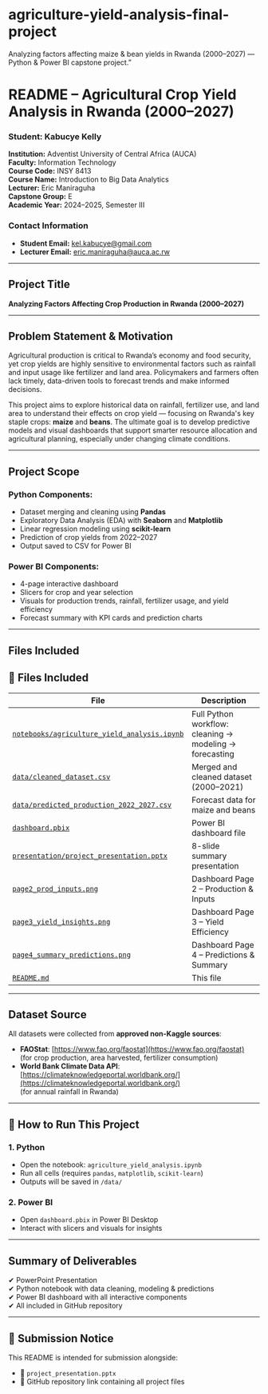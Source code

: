 # agriculture-yield-analysis-final-project
Analyzing factors affecting maize &amp; bean yields in Rwanda (2000–2027) — Python &amp; Power BI capstone project.”

#  README – Agricultural Crop Yield Analysis in Rwanda (2000–2027)

###  Student: **Kabucye Kelly**  
**Institution:** Adventist University of Central Africa (AUCA)  
**Faculty:** Information Technology  
**Course Code:** INSY 8413  
**Course Name:** Introduction to Big Data Analytics  
**Lecturer:** Eric Maniraguha  
**Capstone Group:** E  
**Academic Year:** 2024–2025, Semester III

### Contact Information
- **Student Email:** kel.kabucye@gmail.com  
- **Lecturer Email:** eric.maniraguha@auca.ac.rw


---

##  Project Title
**Analyzing Factors Affecting Crop Production in Rwanda (2000–2027)**



---

##  Problem Statement & Motivation

Agricultural production is critical to Rwanda’s economy and food security, yet crop yields are highly sensitive to environmental factors such as rainfall and input usage like fertilizer and land area. Policymakers and farmers often lack timely, data-driven tools to forecast trends and make informed decisions.

This project aims to explore historical data on rainfall, fertilizer use, and land area to understand their effects on crop yield — focusing on Rwanda's key staple crops: **maize** and **beans**. The ultimate goal is to develop predictive models and visual dashboards that support smarter resource allocation and agricultural planning, especially under changing climate conditions.


---

## Project Scope

### Python Components:
- Dataset merging and cleaning using **Pandas**
- Exploratory Data Analysis (EDA) with **Seaborn** and **Matplotlib**
- Linear regression modeling using **scikit-learn**
- Prediction of crop yields from 2022–2027
- Output saved to CSV for Power BI

### Power BI Components:
- 4-page interactive dashboard
- Slicers for crop and year selection
- Visuals for production trends, rainfall, fertilizer usage, and yield efficiency
- Forecast summary with KPI cards and prediction charts

---

## Files Included

## 📁 Files Included

| File | Description |
|------|-------------|
| [`notebooks/agriculture_yield_analysis.ipynb`](notebooks/agriculture_yield_analysis.ipynb) | Full Python workflow: cleaning → modeling → forecasting |
| [`data/cleaned_dataset.csv`](data/cleaned_dataset.csv) | Merged and cleaned dataset (2000–2021) |
| [`data/predicted_production_2022_2027.csv`](data/predicted_production_2022_2027.csv) | Forecast data for maize and beans |
| [`dashboard.pbix`](dashboard.pbix) | Power BI dashboard file |
| [`presentation/project_presentation.pptx`](presentation/project_presentation.pptx) | 8-slide summary presentation |
| [`page2_prod_inputs.png`](page2_prod_inputs.png) | Dashboard Page 2 – Production & Inputs |
| [`page3_yield_insights.png`](page3_yield_insights.png) | Dashboard Page 3 – Yield Efficiency |
| [`page4_summary_predictions.png`](page4_summary_predictions.png) | Dashboard Page 4 – Predictions & Summary |
| [`README.md`](README.md) | This file |


---

## Dataset Source

All datasets were collected from **approved non-Kaggle sources**:

- **FAOStat**: [https://www.fao.org/faostat](https://www.fao.org/faostat)  
  (for crop production, area harvested, fertilizer consumption)  
- **World Bank Climate Data API**: [https://climateknowledgeportal.worldbank.org/](https://climateknowledgeportal.worldbank.org/)  
  (for annual rainfall in Rwanda)

---

## 📌 How to Run This Project

### 1. Python
- Open the notebook: `agriculture_yield_analysis.ipynb`
- Run all cells (requires `pandas`, `matplotlib`, `scikit-learn`)
- Outputs will be saved in `/data/`

### 2. Power BI
- Open `dashboard.pbix` in Power BI Desktop
- Interact with slicers and visuals for insights

---

## Summary of Deliverables

✔ PowerPoint Presentation  
✔ Python notebook with data cleaning, modeling & predictions  
✔ Power BI dashboard with all interactive components  
✔ All included in GitHub repository

---

## 📧 Submission Notice
This README is intended for submission alongside:
- 📎 `project_presentation.pptx`
- 📁 GitHub repository link containing all project files


